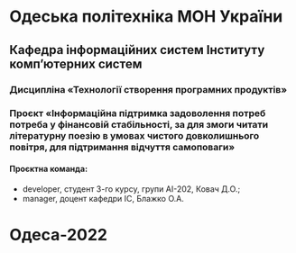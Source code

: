 # Одеська політехніка МОН України
## Кафедра інформаційних систем Інституту комп’ютерних систем
### Дисципліна «Технології створення програмних продуктів»
### Проєкт «Інформаційна підтримка задоволення потреб потреба у фінансовій стабільності, за для змоги читати літературну поезію в умовах чистого довколишнього повітря, для підтримання відчуття самоповаги»
#### Проєктна команда:
- developer, студент 3-го курсу, групи АІ-202, Ковач Д.О.;
- manager, доцент кафедри ІС, Блажко О.А.
# Одеса-2022